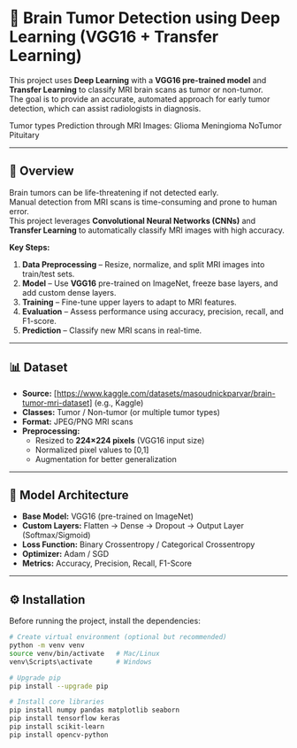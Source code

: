 # 🧠 Brain Tumor Detection using Deep Learning (VGG16 + Transfer Learning)

This project uses **Deep Learning** with a **VGG16 pre-trained model** and **Transfer Learning** to classify MRI brain scans as tumor or non-tumor.  
The goal is to provide an accurate, automated approach for early tumor detection, which can assist radiologists in diagnosis.

Tumor types Prediction through MRI Images:
Glioma
Meningioma
NoTumor
Pituitary


---

## 📌 Overview

Brain tumors can be life-threatening if not detected early.  
Manual detection from MRI scans is time-consuming and prone to human error.  
This project leverages **Convolutional Neural Networks (CNNs)** and **Transfer Learning** to automatically classify MRI images with high accuracy.

**Key Steps:**
1. **Data Preprocessing** – Resize, normalize, and split MRI images into train/test sets.
2. **Model** – Use **VGG16** pre-trained on ImageNet, freeze base layers, and add custom dense layers.
3. **Training** – Fine-tune upper layers to adapt to MRI features.
4. **Evaluation** – Assess performance using accuracy, precision, recall, and F1-score.
5. **Prediction** – Classify new MRI scans in real-time.

---

## 📊 Dataset

- **Source:** [https://www.kaggle.com/datasets/masoudnickparvar/brain-tumor-mri-dataset] (e.g., Kaggle)
- **Classes:** Tumor / Non-tumor (or multiple tumor types)
- **Format:** JPEG/PNG MRI scans
- **Preprocessing:**
  - Resized to **224×224 pixels** (VGG16 input size)
  - Normalized pixel values to [0,1]
  - Augmentation for better generalization

---

## 🧠 Model Architecture

- **Base Model:** VGG16 (pre-trained on ImageNet)
- **Custom Layers:** Flatten → Dense → Dropout → Output Layer (Softmax/Sigmoid)
- **Loss Function:** Binary Crossentropy / Categorical Crossentropy
- **Optimizer:** Adam / SGD
- **Metrics:** Accuracy, Precision, Recall, F1-Score

---

## ⚙ Installation

Before running the project, install the dependencies:

```bash
# Create virtual environment (optional but recommended)
python -m venv venv
source venv/bin/activate   # Mac/Linux
venv\Scripts\activate      # Windows

# Upgrade pip
pip install --upgrade pip

# Install core libraries
pip install numpy pandas matplotlib seaborn
pip install tensorflow keras
pip install scikit-learn
pip install opencv-python
